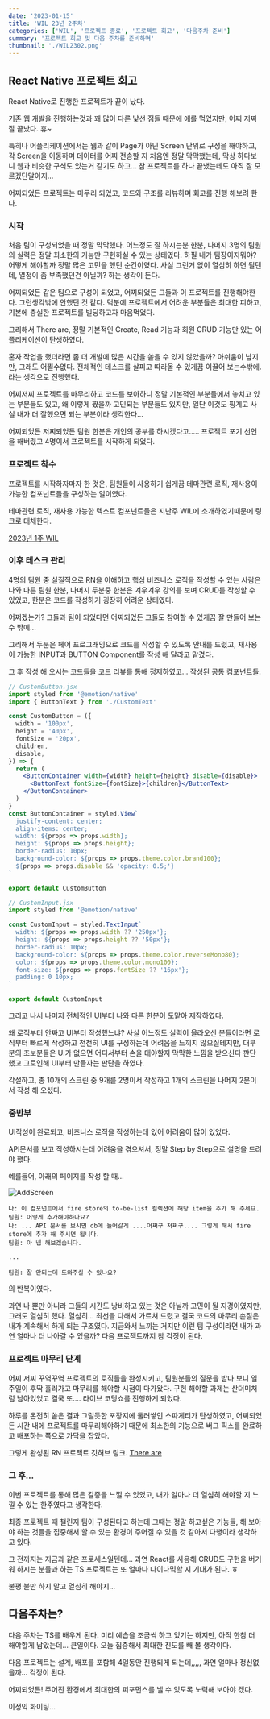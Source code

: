 ```yaml
---
date: '2023-01-15'
title: 'WIL 23년 2주차'
categories: ['WIL', '프로젝트 종료', '프로젝트 회고', '다음주차 준비']
summary: '프로젝트 회고 및 다음 주차를 준비하며'
thumbnail: './WIL2302.png'
---
```


## React Native 프로젝트 회고

React Native로 진행한 프로젝트가 끝이 났다.

기존 웹 개발을 진행하는것과 꽤 많이 다른 낯선 점들 때문에 애를 먹었지만, 어찌 저찌 잘 끝났다. 휴~

특히나 어플리케이션에서는 웹과 같이 Page가 아닌 Screen 단위로 구성을 해야하고, 각 Screen을 이동하며 데이터를 어찌 전송할 지 처음엔 정말 막막했는데, 막상 하다보니 웹과 비슷한 구석도 있는거 같기도 하고... 참 프로젝트를 하나 끝냈는데도 아직 잘 모르겠단말이지...

어찌되었든 프로젝트는 마무리 되었고, 코드와 구조를 리뷰하며 회고를 진행 해보려 한다.

### 시작

처음 팀이 구성되었을 때 정말 막막했다. 어느정도 잘 하시는분 한분, 나머지 3명의 팀원의 실력은 정말 최소한의 기능만 구현하실 수 있는 상태였다. 하필 내가 팀장이지뭐야? 어떻게 해야할까 정말 많은 고민을 했던 순간이였다. 사실 그런거 없이 열심히 하면 될텐데, 열정이 좀 부족했던건 아닐까? 하는 생각이 든다.

어찌되었든 같은 팀으로 구성이 되었고, 어찌되었든 그들과 이 프로젝트를 진행해야한다. 그런생각밖에 안했던 것 같다. 덕분에 프로젝트에서 어려운 부분들은 최대한 피하고, 기본에 충실한 프로젝트를 빌딩하고자 마음먹었다.

그리해서 There are, 정말 기본적인 Create, Read 기능과 회원 CRUD 기능만 있는 어플리케이션이 탄생하였다.

혼자 작업을 했더라면 좀 더 개발에 많은 시간을 쏟을 수 있지 않았을까? 아쉬움이 남지만, 그래도 어쩔수없다. 전체적인 테스크를 살피고 따라올 수 있게끔 이끌어 보는수밖에. 라는 생각으로 진행했다.

어찌저찌 프로젝트를 마무리하고 코드를 보아하니 정말 기본적인 부분들에서 놓치고 있는 부분들도 있고, 왜 이렇게 짰을까 고민되는 부분들도 있지만, 일단 이것도 핑계고 사실 내가 더 잘했으면 되는 부분이라 생각한다...

어찌되었든 저찌되었든 팀원 한분은 개인의 공부를 하시겠다고..... 프로젝트 포기 선언을 해버렸고 4명이서 프로젝트를 시작하게 되었다.

### 프로젝트 착수

프로젝트를 시작하자마자 한 것은, 팀원들이 사용하기 쉽게끔 테마관련 로직, 재사용이 가능한 컴포넌트들을 구성하는 일이였다.

테마관련 로직, 재사용 가능한 텍스트 컴포넌트들은 지난주 WIL에 소개하였기때문에 링크로 대체한다.

[2023년 1주 WIL](https://jeremy-kr.github.io/230108/WIL2301/)

### 이후 테스크 관리

4명의 팀원 중 실질적으로 RN을 이해하고 핵심 비즈니스 로직을 작성할 수 있는 사람은 나와 다른 팀원 한분, 나머지 두분중 한분은 겨우겨우 강의를 보며 CRUD를 작성할 수 있었고, 한분은 코드를 작성하기 굉장히 어려운 상태였다.

어쩌겠는가? 그들과 팀이 되었다면 어찌되었든 그들도 참여할 수 있게끔 잘 만들어 보는 수 밖에...

그리해서 두분은 페어 프로그래밍으로 코드를 작성할 수 있도록 안내를 드렸고, 재사용이 가능한 INPUT과 BUTTON Component를 작성 해 달라고 맡겼다.

그 후 작성 해 오시는 코드들을 코드 리뷰를 통해 정제하였고... 작성된 공통 컴포넌트들.

```jsx
// CustomButton.jsx
import styled from '@emotion/native'
import { ButtonText } from './CustomText'

const CustomButton = ({
  width = '100px',
  height = '40px',
  fontSize = '20px',
  children,
  disable,
}) => {
  return (
    <ButtonContainer width={width} height={height} disable={disable}>
      <ButtonText fontSize={fontSize}>{children}</ButtonText>
    </ButtonContainer>
  )
}
const ButtonContainer = styled.View`
  justify-content: center;
  align-items: center;
  width: ${props => props.width};
  height: ${props => props.height};
  border-radius: 10px;
  background-color: ${props => props.theme.color.brand100};
  ${props => props.disable && 'opacity: 0.5;'}
`

export default CustomButton
```

```jsx
// CustomInput.jsx
import styled from '@emotion/native'

const CustomInput = styled.TextInput`
  width: ${props => props.width ?? '250px'};
  height: ${props => props.height ?? '50px'};
  border-radius: 10px;
  background-color: ${props => props.theme.color.reverseMono80};
  color: ${props => props.theme.color.mono100};
  font-size: ${props => props.fontSize ?? '16px'};
  padding: 0 10px;
`

export default CustomInput
```

그리고 나서 나머지 전체적인 UI부터 나와 다른 한분이 도맡아 제작하였다.

왜 로직부터 안짜고 UI부터 작성했느냐? 사실 어느정도 실력이 올라오신 분들이라면 로직부터 빠르게 작성하고 천천히 UI를 구성하는데 어려움을 느끼지 않으실테지만, 대부분의 초보분들은 UI가 없으면 어디서부터 손을 대야할지 막막한 느낌을 받으신다 판단했고 그로인해 UI부터 만들자는 판단을 하였다.

각설하고, 총 10개의 스크린 중 9개를 2명이서 작성하고 1개의 스크린을 나머지 2분이서 작성 해 오셨다.

### 중반부

UI작성이 완료되고, 비즈니스 로직을 작성하는데 있어 어려움이 많이 있었다.

API문서를 보고 작성하시는데 어려움을 겪으셔서, 정말 Step by Step으로 설명을 드려야 했다.

예를들어, 아래의 페이지를 작성 할 때...

![AddScreen](https://user-images.githubusercontent.com/110771206/211968913-d1924352-8bfb-4743-bcff-f8f90a7ace8d.png)

```
나: 이 컴포넌트에서 fire store의 to-be-list 컬렉션에 해당 item을 추가 해 주세요.
팀원: 어떻게 추가해야하나요?
나: ... API 문서를 보시면 db에 들어갈게 ....어쩌구 저쩌구.... 그렇게 해서 fire store에 추가 해 주시면 됩니다.
팀원: 아 넵 해보겠습니다.

...

팀원: 잘 안되는데 도와주실 수 있나요?
```

의 반복이였다.

과연 나 뿐만 아니라 그들의 시간도 낭비하고 있는 것은 아닐까 고민이 될 지경이였지만, 그래도 열심히 했다. 열심히... 최선을 다해서 가르쳐 드렸고 결국 코드의 마무리 손질은 내가 계속해서 하게 되는 구조였다. 지금와서 느끼는 거지만 이런 팀 구성이라면 내가 과연 얼마나 더 나아갈 수 있을까? 다음 프로젝트까지 참 걱정이 된다.

### 프로젝트 마무리 단계

어찌 저찌 꾸역꾸역 프로젝트의 로직들을 완성시키고, 팀원분들의 질문을 받다 보니 일주일이 후딱 흘러가고 마무리를 해야할 시점이 다가왔다. 구현 해야할 과제는 산더미처럼 남아있었고 결국 또.... 라이브 코딩쇼를 진행하게 되었다.

하루를 온전히 쏟은 결과 그럴듯한 포장지에 둘러쌓인 스파게티가 탄생하였고, 어찌되었든 시간 내에 프로젝트를 마무리해야하기 때문에 최소한의 기능으로 버그 픽스를 완료하고 배포하는 쪽으로 가닥을 잡았다.

그렇게 완성된 RN 프로젝트 깃허브 링크. [There are](https://github.com/Jeremy-Kr/there-are)

### 그 후...

이번 프로젝트를 통해 많은 갈증을 느낄 수 있었고, 내가 얼마나 더 열심히 해야할 지 느낄 수 있는 한주였다고 생각한다.

최종 프로젝트 때 챌린지 팀이 구성된다고 하는데 그때는 정말 하고싶은 기능들, 해 보아야 하는 것들을 집중해서 할 수 있는 환경이 주어질 수 있을 것 같아서 다행이라 생각하고 있다.

그 전까지는 지금과 같은 프로세스일텐데... 과연 React를 사용해 CRUD도 구현을 버거워 하시는 분들과 하는 TS 프로젝트는 또 얼마나 다이나믹할 지 기대가 된다. ㅎ

불평 불만 하지 말고 열심히 해야지...

## 다음주차는?

다음 주차는 TS를 배우게 된다. 미리 예습을 조금씩 하고 있기는 하지만, 아직 한참 더 해야할게 남았는데... 큰일이다. 오늘 집중해서 최대한 진도를 빼 볼 생각이다.

다음 프로젝트는 설계, 배포를 포함해 4일동안 진행되게 되는데,,,,, 과연 얼마나 정신없을까... 걱정이 된다.

어찌되었든! 주어진 환경에서 최대한의 퍼포먼스를 낼 수 있도록 노력해 보아야 겠다.

이정익 화이팅...
